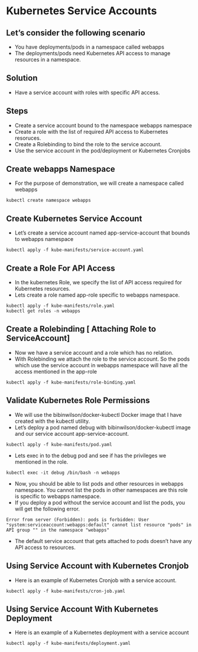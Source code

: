 # Kubernetes Service Accounts
## Let’s consider the following scenario
- You have deployments/pods in a namespace called webapps
- The deployments/pods need Kubernetes API access to manage resources in a namespace.

## Solution
- Have a service account with roles with specific API access.

## Steps
- Create a service account bound to the namespace webapps namespace
- Create a role with the list of required API access to Kubernetes resoruces.
- Create a Rolebinding to bind the role to the service account.
- Use the service account in the pod/deployment or Kubernetes Cronjobs

## Create webapps Namespace
- For the purpose of demonstration, we will create a namespace called webapps
```
kubectl create namespace webapps
```

## Create Kubernetes Service Account
- Let’s create a service account named app-service-account that bounds to webapps namespace
```
kubectl apply -f kube-manifests/service-account.yaml
```

## Create a Role For API Access
- In the kubernetes Role, we specify the list of API access required for Kubernetes resources.
- Lets create a role named app-role specific to webapps namespace.
```
kubectl apply -f kube-manifests/role.yaml
kubectl get roles -n webapps
```

## Create a Rolebinding [ Attaching Role to ServiceAccount]
- Now we have a service account and a role which has no relation.
- With Rolebinding we attach the role to the service account. So the pods which use the service account in webapps namespace will have all the access mentioned in the app-role

```
kubectl apply -f kube-manifests/role-binding.yaml
```

## Validate Kubernetes Role Permissions
- We will use the bibinwilson/docker-kubectl Docker image that I have created with the kubectl utility.
- Let’s deploy a pod named debug with bibinwilson/docker-kubectl image and our service account app-service-account.
```
kubectl apply -f kube-manifests/pod.yaml
```

- Lets exec in to the debug pod and see if has the privileges we mentioned in the role.
```
kubectl exec -it debug /bin/bash -n webapps
```

- Now, you should be able to list pods and other resources in webapps namespace. You cannot list the pods in other namespaces are this role is specific to webapps namespace.
- If you deploy a pod without the service account and list the pods, you will get the following error.
```
Error from server (Forbidden): pods is forbidden: User "system:serviceaccount:webapps:default" cannot list resource "pods" in API group "" in the namespace "webapps"
```

- The default service account that gets attached to pods doesn’t have any API access to resources.

## Using Service Account with Kubernetes Cronjob
- Here is an example of Kubernetes Cronjob with a service account.
```
kubectl apply -f kube-manifests/cron-job.yaml
```


## Using Service Account With Kubernetes Deployment
- Here is an example of a Kubernetes deployment with a service account
```
kubectl apply -f kube-manifests/deployment.yaml
```

